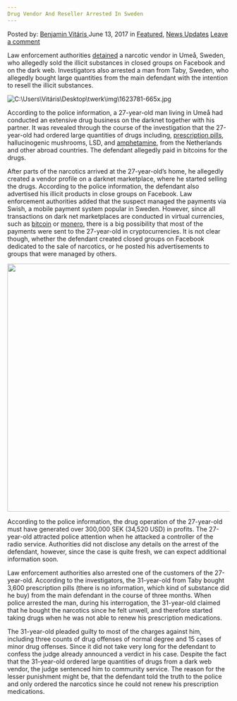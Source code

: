 ```yaml
---
Drug Vendor And Reseller Arrested In Sweden
---
```

<article class="post-listing post-20535 post type-post status-publish format-standard has-post-thumbnail hentry category-deepdot-news category-news-updates tag-arrested tag-drug tag-reseller tag-sweden tag-vendor">
    <div class="post-inner">
    <p class="post-meta">
    <span>Posted by: <a href="https://www.deepdotweb.com/author/benjaminvi/" title="">Benjamin Vitáris </a></span>
    <span>June 13, 2017</span>
    <span>in <a href="https://www.deepdotweb.com/category/deepdot-news/" rel="category tag">Featured</a>, <a href="https://www.deepdotweb.com/category/news-updates/" rel="category tag">News Updates</a></span>
    <span><a href="https://www.deepdotweb.com/2017/06/13/drug-vendor-reseller-arrested-sweden/#respond">Leave a comment</a></span>
    </p>
    <div class="clear"></div>
    <div class="entry">
    <p>Law enforcement authorities <a href="https://mitti.se/nyheter/tusentals-piller-facebook/">detained</a> a narcotic vendor in Umeå, Sweden, who allegedly sold the illicit substances in closed groups on Facebook and on the dark web. Investigators also arrested a man from Taby, Sweden, who allegedly bought large quantities from the main defendant with the intention to resell the illicit substances.</p>
    <p><img class="wp-image-20544 aligncenter" src="https://www.deepdotweb.com/wp-content/uploads/2017/06/c-users-vitaris-desktop-twerk-img-1623781-665x-jp.jpeg" alt="C:\Users\Vitáris\Desktop\twerk\img\1623781-665x.jpg" srcset="https://www.deepdotweb.com/wp-content/uploads/2017/06/c-users-vitaris-desktop-twerk-img-1623781-665x-jp.jpeg 665w, https://www.deepdotweb.com/wp-content/uploads/2017/06/c-users-vitaris-desktop-twerk-img-1623781-665x-jp-300x293.jpeg 300w, https://www.deepdotweb.com/wp-content/uploads/2017/06/c-users-vitaris-desktop-twerk-img-1623781-665x-jp-55x55.jpeg 55w, https://www.deepdotweb.com/wp-content/uploads/2017/06/c-users-vitaris-desktop-twerk-img-1623781-665x-jp-50x50.jpeg 50w" sizes="(max-width: 665px) 100vw, 665px"/></p>
    <p>According to the police information, a 27-year-old man living in Umeå had conducted an extensive drug business on the darknet together with his partner. It was revealed through the course of the investigation that the 27-year-old had ordered large quantities of drugs including, <a href="https://www.deepdotweb.com/2016/02/21/digital-fingerprinting-to-lower-the-number-of-fake-prescription-pills-sold/">prescription pills</a>, hallucinogenic mushrooms, LSD, and <a href="https://www.deepdotweb.com/2017/04/28/probation-sentence-imposed-german-commercial-trafficking-amphetamine/">amphetamine</a>, from the Netherlands and other abroad countries. The defendant allegedly paid in bitcoins for the drugs.</p>
    <p>After parts of the narcotics arrived at the 27-year-old’s home, he allegedly created a vendor profile on a darknet marketplace, where he started selling the drugs. According to the police information, the defendant also advertised his illicit products in close groups on Facebook. Law enforcement authorities added that the suspect managed the payments via Swish, a mobile payment system popular in Sweden. However, since all transactions on dark net marketplaces are conducted in virtual currencies, such as <a href="https://www.deepdotweb.com/tag/bitcoin/">bitcoin</a> or <a href="https://www.deepdotweb.com/2017/02/17/fbi-concerned-criminals-use-monero/">monero</a>, there is a big possibility that most of the payments were sent to the 27-year-old in cryptocurrencies. It is not clear though, whether the defendant created closed groups on Facebook dedicated to the sale of narcotics, or he posted his advertisements to groups that were managed by others.</p>
    <p><a id="post-20535-_gjdgxs"></a> <img class="aligncenter wp-image-20545" src="https://www.deepdotweb.com/wp-content/uploads/2017/06/c-users-vitaris-desktop-twerk-img-1623779-x768-pn.png" alt="" width="554" height="562" srcset="https://www.deepdotweb.com/wp-content/uploads/2017/06/c-users-vitaris-desktop-twerk-img-1623779-x768-pn.png 554w, https://www.deepdotweb.com/wp-content/uploads/2017/06/c-users-vitaris-desktop-twerk-img-1623779-x768-pn-296x300.png 296w, https://www.deepdotweb.com/wp-content/uploads/2017/06/c-users-vitaris-desktop-twerk-img-1623779-x768-pn-55x55.png 55w, https://www.deepdotweb.com/wp-content/uploads/2017/06/c-users-vitaris-desktop-twerk-img-1623779-x768-pn-50x50.png 50w" sizes="(max-width: 554px) 100vw, 554px"/></p>
    <p>According to the police information, the drug operation of the 27-year-old must have generated over 300,000 SEK (34,520 USD) in profits. The 27-year-old attracted police attention when he attacked a controller of the radio service. Authorities did not disclose any details on the arrest of the defendant, however, since the case is quite fresh, we can expect additional information soon.</p>
    <p>Law enforcement authorities also arrested one of the customers of the 27-year-old. According to the investigators, the 31-year-old from Taby bought 3,600 prescription pills (there is no information, which kind of substance did he buy) from the main defendant in the course of three months. When police arrested the man, during his interrogation, the 31-year-old claimed that he bought the narcotics since he felt unwell, and therefore started taking drugs when he was not able to renew his prescription medications.</p>
    <p>The 31-year-old pleaded guilty to most of the charges against him, including three counts of drug offenses of normal degree and 15 cases of minor drug offenses. Since it did not take very long for the defendant to confess the judge already announced a verdict in his case. Despite the fact that the 31-year-old ordered large quantities of drugs from a dark web vendor, the judge sentenced him to community service. The reason for the lesser punishment might be, that the defendant told the truth to the police and only ordered the narcotics since he could not renew his prescription medications.</p>
    </div>
    <span style="display:none"><a href="https://www.deepdotweb.com/tag/arrested/" rel="tag">arrested</a> <a href="https://www.deepdotweb.com/tag/drug/" rel="tag">drug</a> <a href="https://www.deepdotweb.com/tag/reseller/" rel="tag">reseller</a> <a href="https://www.deepdotweb.com/tag/sweden/" rel="tag">sweden</a> <a href="https://www.deepdotweb.com/tag/vendor/" rel="tag">vendor</a></span> <span style="display:none" class="updated">2017-06-13</span>
    <div style="display:none" class="vcard author" itemprop="author" itemscope itemtype="http://schema.org/Person"><strong class="fn" itemprop="name"><a href="https://www.deepdotweb.com/author/benjaminvi/" title="Posts by Benjamin Vitáris" rel="author">Benjamin Vitáris</a></strong></div>
    </div>
</article>

